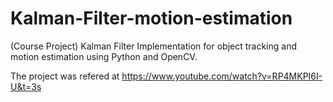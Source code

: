 # Kalman-Filter-motion-estimation
(Course Project) Kalman Filter Implementation for object tracking and motion estimation using Python and OpenCV. 

The project was refered at https://www.youtube.com/watch?v=RP4MKPI6I-U&t=3s
